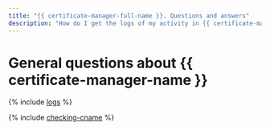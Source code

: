 ```yaml
---
title: "{{ certificate-manager-full-name }}. Questions and answers"
description: "How do I get the logs of my activity in {{ certificate-manager-full-name }}? Find the answer to this and other questions in this article."
---
```


# General questions about {{ certificate-manager-name }}

{% include [logs](../../_qa/logs.md) %}

{% include [checking-cname](../../_qa/checking-cname.md) %}